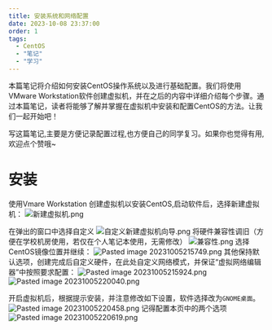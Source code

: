 ```yaml
---
title: 安装系统和网络配置
date: 2023-10-08 23:37:00
order: 1
tags:
  - CentOS
  - "笔记"
  - "学习"
---
```


本篇笔记将介绍如何安装CentOS操作系统以及进行基础配置。我们将使用VMware Workstation软件创建虚拟机，并在之后的内容中详细介绍每个步骤。通过本篇笔记，读者将能够了解并掌握在虚拟机中安装和配置CentOS的方法。让我们一起开始吧！

写这篇笔记,主要是方便记录配置过程,也方便自己的同学复习。如果你也觉得有用,欢迎点个赞哦~

# 安装
使用Vmare Workstation 创建虚拟机以安装CentOS,启动软件后，选择新建虚拟机：
![新建虚拟机.png](https://s2.loli.net/2023/10/08/yRMSq2Ju4EkNnB1.png)

在弹出的窗口中选择自定义
![自定义新建虚拟机向导.png](https://s2.loli.net/2023/10/08/G7bKUl4istwgcX5.png)
将硬件兼容性调旧（方便在学校机房使用，若仅在个人笔记本使用，无需修改）
![兼容性.png](https://s2.loli.net/2023/10/08/JKTYlI1oB2x4WDz.png)
选择CentOS镜像位置并继续：
![Pasted image 20231005215749.png](https://s2.loli.net/2023/10/08/7vy1fZLkDdh28Qa.png)
其他保持默认选项，创建完成后自定义硬件，在此处自定义网络模式，并保证“虚拟网络编辑器”中按照要求配置：
![Pasted image 20231005215924.png](https://s2.loli.net/2023/10/08/3NOFcnXEwuxZDHA.png)
![Pasted image 20231005220040.png](https://s2.loli.net/2023/10/08/Z6Rw2aTqDdUHiJP.png)

开启虚拟机后，根据提示安装，并注意修改如下设置，软件选择改为`GNOME桌面`。
![Pasted image 20231005220458.png](https://s2.loli.net/2023/10/08/xgGOwvp9nPJSkfV.png)
记得配置本页中的两个选项
![Pasted image 20231005220619.png](https://s2.loli.net/2023/10/08/FRU63gpIjQAKHzh.png)
